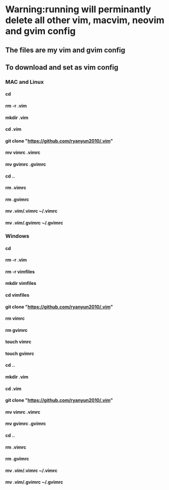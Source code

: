 # Warning:running will perminantly delete all other vim, macvim, neovim and gvim config
## The files are my vim and gvim config
## To download and set as vim config
### MAC and Linux
#### cd
#### rm -r .vim
#### mkdir .vim
#### cd .vim
#### git clone "https://github.com/ryanyun2010/.vim"
#### mv vimrc .vimrc
#### mv gvimrc .gvimrc
#### cd .. 
#### rm .vimrc
#### rm .gvimrc
#### mv .vim/.vimrc ~/.vimrc
#### mv .vim/.gvimrc ~/.gvimrc
### Windows
#### cd
#### rm -r .vim
#### rm -r vimfiles
#### mkdir vimfiles
#### cd vimfiles
#### git clone "https://github.com/ryanyun2010/.vim"
#### rm vimrc
#### rm gvimrc
#### touch vimrc
#### touch gvimrc
#### cd ..
#### mkdir .vim
#### cd .vim
#### git clone "https://github.com/ryanyun2010/.vim"
#### mv vimrc .vimrc
#### mv gvimrc .gvimrc
#### cd .. 
#### rm .vimrc
#### rm .gvimrc
#### mv .vim/.vimrc ~/.vimrc
#### mv .vim/.gvimrc ~/.gvimrc 
